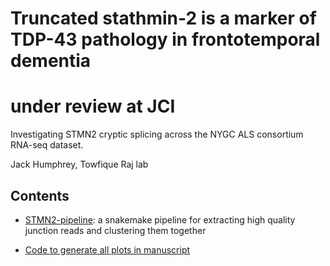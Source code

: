 # Truncated stathmin-2 is a marker of TDP-43 pathology in frontotemporal dementia

# **under review at JCI**


Investigating STMN2 cryptic splicing across the NYGC ALS consortium RNA-seq dataset.

Jack Humphrey, Towfique Raj lab

## Contents

* [STMN2-pipeline](https://github.com/RajLabMSSM/STMN2-splicing/tree/master/STMN2-pipeline): a snakemake pipeline for extracting high quality junction reads and clustering them together

* [Code to generate all plots in manuscript](https://rajlabmssm.github.io/STMN2-splicing/docs/STMN2_create_figures.html)

